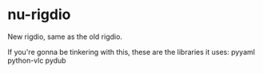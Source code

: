 # nu-rigdio
New rigdio, same as the old rigdio.

If you're gonna be tinkering with this, these are the libraries it uses:
pyyaml
python-vlc
pydub
